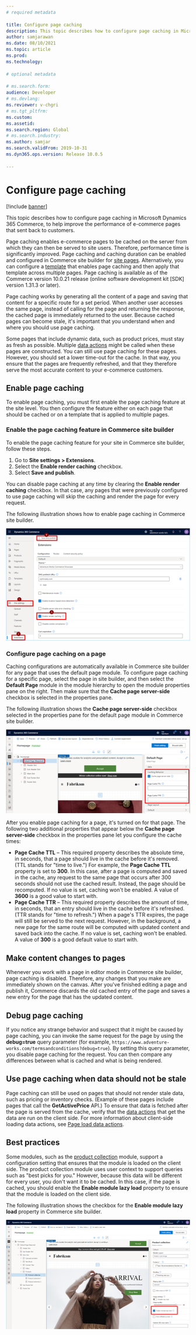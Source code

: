 ```yaml
---
# required metadata

title: Configure page caching
description: This topic describes how to configure page caching in Microsoft Dynamics 365 Commerce, to help improve the performance of e-commerce pages that sent back to customers.
author: samjarawan
ms.date: 08/10/2021
ms.topic: article
ms.prod: 
ms.technology: 

# optional metadata

# ms.search.form: 
audience: Developer
# ms.devlang: 
ms.reviewer: v-chgri
# ms.tgt_pltfrm: 
ms.custom: 
ms.assetid: 
ms.search.region: Global
# ms.search.industry: 
ms.author: samjar
ms.search.validFrom: 2019-10-31
ms.dyn365.ops.version: Release 10.0.5

---
```

# Configure page caching

[!include [banner](../includes/banner.md)]

This topic describes how to configure page caching in Microsoft Dynamics 365 Commerce, to help improve the performance of e-commerce pages that sent back to customers.

Page caching enables e-commerce pages to be cached on the server from which they can then be served to site users. Therefore, performance time is significantly improved. Page caching and caching duration can be enabled and configured in Commerce site builder for [site pages](../modify-existing-page.md). Alternatively, you can configure a [template](../templates-layouts-overview.md) that enables page caching and then apply that template across multiple pages. Page caching is available as of the Commerce version 10.0.21 release (online software development kit \[SDK\] version 1.31.3 or later).

Page caching works by generating all the content of a page and saving that content for a specific route for a set period. When another user accesses the same page, instead of calling for the page and returning the response, the cached page is immediately returned to the user. Because cached pages can become stale, it's important that you understand when and where you should use page caching.

Some pages that include dynamic data, such as product prices, must stay as fresh as possible. Multiple [data actions](data-actions.md) might be called when these pages are constructed. You can still use page caching for these pages. However, you should set a lower time-out for the cache. In that way, you ensure that the pages are frequently refreshed, and that they therefore serve the most accurate content to your e-commerce customers.

## Enable page caching

To enable page caching, you must first enable the page caching feature at the site level. You then configure the feature either on each page that should be cached or on a template that is applied to multiple pages.

### Enable the page caching feature in Commerce site builder

To enable the page caching feature for your site in Commerce site builder, follow these steps.

1. Go to **Site settings \> Extensions**.
1. Select the **Enable render caching** checkbox.
1. Select **Save and publish**.

You can disable page caching at any time by clearing the **Enable render caching** checkbox. In that case, any pages that were previously configured to use page caching will skip the caching and render the page for every request.

The following illustration shows how to enable page caching in Commerce site builder.

![Enabling page caching in Commerce site builder](media/page-caching-1.png)

### Configure page caching on a page

Caching configurations are automatically available in Commerce site builder for any page that uses the default page module. To configure page caching for a specific page, select the page in site builder, and then select the **Default Page** module in the module hierarchy to open the module properties pane on the right. Then make sure that the **Cache page server-side** checkbox is selected in the properties pane.

The following illustration shows the **Cache page server-side** checkbox selected in the properties pane for the default page module in Commerce site builder.

![Configuring page caching in Commerce site builder](media/page-caching-2.png)

After you enable page caching for a page, it's turned on for that page. The following two additional properties that appear below the **Cache page server-side** checkbox in the properties pane let you configure the cache times:

- **Page Cache TTL** – This required property describes the absolute time, in seconds, that a page should live in the cache before it's removed. (TTL stands for "time to live.") For example, the **Page Cache TTL** property is set to **300**. In this case, after a page is computed and saved in the cache, any request to the same page that occurs after 300 seconds should not use the cached result. Instead, the page should be recomputed. If no value is set, caching won't be enabled. A value of **3600** is a good value to start with.
- **Page Cache TTR** – This required property describes the amount of time, in seconds, that an entry should live in the cache before it's refreshed. (TTR stands for "time to refresh.") When a page's TTR expires, the page will still be served to the next request. However, in the background, a new page for the same route will be computed with updated content and saved back into the cache. If no value is set, caching won't be enabled. A value of **300** is a good default value to start with.

## Make content changes to pages

Whenever you work with a page in editor mode in Commerce site builder, page caching is disabled. Therefore, any changes that you make are immediately shown on the canvas. After you've finished editing a page and publish it, Commerce discards the old cached entry of the page and saves a new entry for the page that has the updated content.

## Debug page caching

If you notice any strange behavior and suspect that it might be caused by page caching, you can invoke the same request for the page by using the **debug=true** query parameter (for example, `https://www.adventure-works.com/termsandconditions?debug=true`). By setting this query parameter, you disable page caching for the request. You can then compare any differences between what is cached and what is being rendered.

## Use page caching when data should not be stale

Page caching can still be used on pages that should not render stale data, such as pricing or inventory checks. (Example of these pages include pages that call the **GetActivePrice** API.) To ensure that data is fetched after the page is served from the cache, verify that the [data actions](data-actions.md) that get the data are run on the client side. For more information about client-side loading data actions, see [Page load data actions](page-load-data-action.md#client-side-rendering).

## Best practices

Some modules, such as the [product collection](../product-collection-module-overview.md) module, support a configuration setting that ensures that the module is loaded on the client side. The product collection module uses user context to support queries such as "best picks for you." However, because this data will be different for every user, you don't want it to be cached. In this case, if the page is cached, you should enable the **Enable module lazy load** property to ensure that the module is loaded on the client side.

The following illustration shows the checkbox for the **Enable module lazy load** property in Commerce site builder.

![Enable module lazy load property in Commerce site builder](media/page-caching-3.png)
